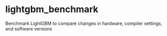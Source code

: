 # lightgbm_benchmark
Benchmark LightGBM to compare changes in hardware, compiler settings, and software versions
